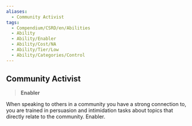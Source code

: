 ```yaml
---
aliases:
  - Community Activist
tags:
  - Compendium/CSRD/en/Abilities
  - Ability
  - Ability/Enabler
  - Ability/Cost/NA
  - Ability/Tier/Low
  - Ability/Categories/Control
---
```

    
      
## Community Activist      
>**Enabler**    
      
When speaking to others in a community you have a strong connection to, you are trained in persuasion and intimidation tasks about topics that directly relate to the community. Enabler.